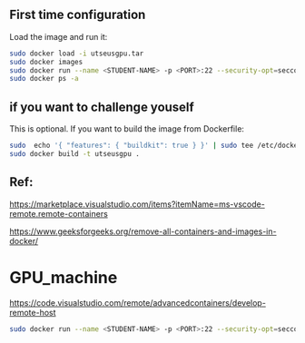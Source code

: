 
## First time configuration

Load the image and run it:
```bash
sudo docker load -i utseusgpu.tar
sudo docker images
sudo docker run --name <STUDENT-NAME> -p <PORT>:22 --security-opt=seccomp:unconfined -d utseusgpu
sudo docker ps -a
```

## if you want to challenge youself

This is optional. If you want to build the image from Dockerfile:

```bash
sudo  echo '{ "features": { "buildkit": true } }' | sudo tee /etc/docker/daemon.json && sudo service docker restart
sudo docker build -t utseusgpu .
```

## Ref:

https://marketplace.visualstudio.com/items?itemName=ms-vscode-remote.remote-containers

https://www.geeksforgeeks.org/remove-all-containers-and-images-in-docker/


# GPU_machine


https://code.visualstudio.com/remote/advancedcontainers/develop-remote-host

```bash
sudo docker run --name <STUDENT-NAME> -p <PORT>:22 --security-opt=seccomp:unconfined -d utseusgpu
```
